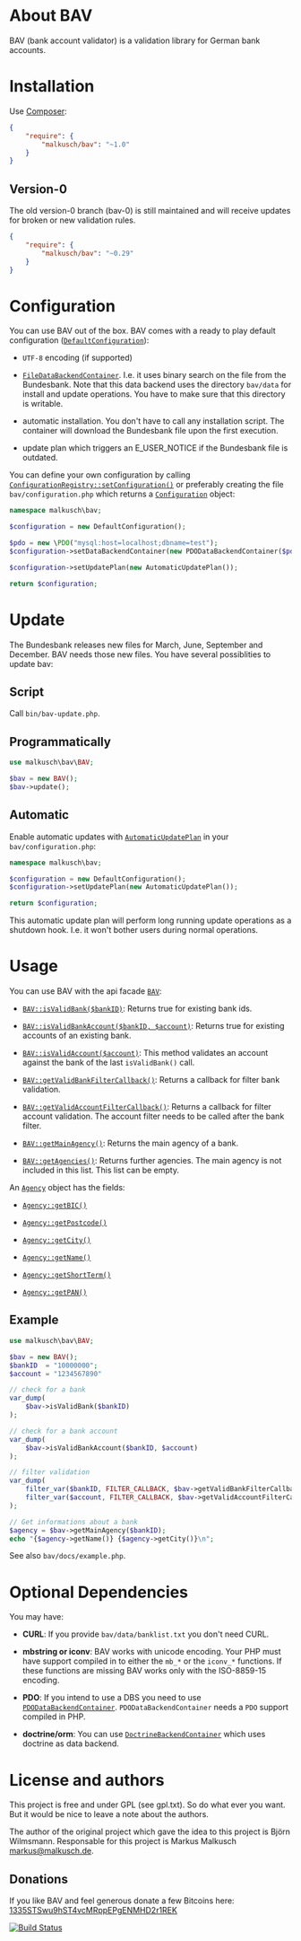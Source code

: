 # About BAV

BAV (bank account validator) is a validation library for German bank accounts.


# Installation

Use [Composer](https://getcomposer.org/):

```json
{
    "require": {
        "malkusch/bav": "~1.0"
    }
}
```

## Version-0

The old version-0 branch (bav-0) is still maintained and will receive updates
for broken or new validation rules.

```json
{
    "require": {
        "malkusch/bav": "~0.29"
    }
}
```


# Configuration

You can use BAV out of the box. BAV comes with a ready to play default
configuration ([`DefaultConfiguration`](http://bav-php.github.io/bav/class-malkusch.bav.DefaultConfiguration.html)):

* `UTF-8` encoding (if supported)

* [`FileDataBackendContainer`](http://bav-php.github.io/bav/class-malkusch.bav.FileDataBackendContainer.html).
I.e. it uses binary search on the file from the Bundesbank.
Note that this data backend uses the directory `bav/data` for install and update
operations. You have to make sure that this directory is writable.

* automatic installation. You don't have to call any installation
script. The container will download the Bundesbank file upon the first execution.

* update plan which triggers an E_USER_NOTICE if the Bundesbank file
is outdated.

You can define your own configuration by calling
[`ConfigurationRegistry::setConfiguration()`](http://bav-php.github.io/bav/class-malkusch.bav.ConfigurationRegistry.html#_setConfiguration)
or preferably creating the file `bav/configuration.php` which returns a
[`Configuration`](http://bav-php.github.io/bav/class-malkusch.bav.Configuration.html) object:

```php
namespace malkusch\bav;

$configuration = new DefaultConfiguration();

$pdo = new \PDO("mysql:host=localhost;dbname=test");
$configuration->setDataBackendContainer(new PDODataBackendContainer($pdo));

$configuration->setUpdatePlan(new AutomaticUpdatePlan());

return $configuration;
```


# Update

The Bundesbank releases new files for March, June, September and December.
BAV needs those new files. You have several possiblities to update bav:

## Script

Call `bin/bav-update.php`.

## Programmatically

```php
use malkusch\bav\BAV;

$bav = new BAV();
$bav->update();
```

## Automatic

Enable automatic updates with
[`AutomaticUpdatePlan`](http://bav-php.github.io/bav/class-malkusch.bav.AutomaticUpdatePlan.html)
in your `bav/configuration.php`:

```php
namespace malkusch\bav;

$configuration = new DefaultConfiguration();
$configuration->setUpdatePlan(new AutomaticUpdatePlan());

return $configuration;
```
This automatic update plan will perform long running update operations as a shutdown
hook. I.e. it won't bother users during normal operations.


# Usage

You can use BAV with the api facade
[`BAV`](http://bav-php.github.io/bav/class-malkusch.bav.BAV.html):

* [`BAV::isValidBank($bankID)`](http://bav-php.github.io/bav/class-malkusch.bav.BAV.html#_isValidBank):
Returns true for existing bank ids.

* [`BAV::isValidBankAccount($bankID, $account)`](http://bav-php.github.io/bav/class-malkusch.bav.BAV.html#_isValidBankAccount):
Returns true for existing accounts of an existing bank.

* [`BAV::isValidAccount($account)`](http://bav-php.github.io/bav/class-malkusch.bav.BAV.html#_isValidAccount):
This method validates an account against the bank of the last `isValidBank()` call.

* [`BAV::getValidBankFilterCallback()`](http://bav-php.github.io/bav/class-malkusch.bav.BAV.html#_getValidBankFilterCallback):
Returns a callback for filter bank validation.

* [`BAV::getValidAccountFilterCallback()`](http://bav-php.github.io/bav/class-malkusch.bav.BAV.html#_getValidAccountFilterCallback):
Returns a callback for filter account validation. The account filter needs
to be called after the bank filter.

* [`BAV::getMainAgency()`](http://bav-php.github.io/bav/class-malkusch.bav.BAV.html#_getMainAgency):
Returns the main agency of a bank.

* [`BAV::getAgencies()`](http://bav-php.github.io/bav/class-malkusch.bav.BAV.html#_getAgencies):
Returns further agencies. The main agency is not included in this list.
This list can be empty.

An [`Agency`](http://bav-php.github.io/bav/class-malkusch.bav.Agency.html)
object has the fields:

* [`Agency::getBIC()`](http://bav-php.github.io/bav/class-malkusch.bav.Agency.html#_getBIC)

* [`Agency::getPostcode()`](http://bav-php.github.io/bav/class-malkusch.bav.Agency.html#_getPostcode)

* [`Agency::getCity()`](http://bav-php.github.io/bav/class-malkusch.bav.Agency.html#_getCity)

* [`Agency::getName()`](http://bav-php.github.io/bav/class-malkusch.bav.Agency.html#_getName)

* [`Agency::getShortTerm()`](http://bav-php.github.io/bav/class-malkusch.bav.Agency.html#_getShortTerm)

* [`Agency::getPAN()`](http://bav-php.github.io/bav/class-malkusch.bav.Agency.html#_getPAN)

## Example

```php
use malkusch\bav\BAV;

$bav = new BAV();
$bankID  = "10000000";
$account = "1234567890"

// check for a bank
var_dump(
    $bav->isValidBank($bankID)
);

// check for a bank account
var_dump(
    $bav->isValidBankAccount($bankID, $account)
);

// filter validation
var_dump(
    filter_var($bankID, FILTER_CALLBACK, $bav->getValidBankFilterCallback()),
    filter_var($account, FILTER_CALLBACK, $bav->getValidAccountFilterCallback())
);

// Get informations about a bank
$agency = $bav->getMainAgency($bankID);
echo "{$agency->getName()} {$agency->getCity()}\n";
```
See also `bav/docs/example.php`.


# Optional Dependencies

You may have:

* **CURL**: If you provide `bav/data/banklist.txt` you don't need CURL.

* **mbstring or iconv**: BAV works with unicode encoding. Your PHP must have support compiled
in to either the `mb_*` or the `iconv_*` functions. If these functions are
missing BAV works only with the ISO-8859-15 encoding.

* **PDO**: If you intend to use a DBS you need to use
[`PDODataBackendContainer`](http://bav-php.github.io/bav/class-malkusch.bav.PDODataBackendContainer.html). 
`PDODataBackendContainer` needs a `PDO` support compiled in PHP.

* **doctrine/orm**: You can use
[`DoctrineBackendContainer`](http://bav-php.github.io/bav/class-malkusch.bav.DoctrineBackendContainer.html)
which uses doctrine
as data backend.


# License and authors

This project is free and under GPL (see gpl.txt). So do what ever you want.
But it would be nice to leave a note about the authors.

The author of the original project which gave the idea to this project is
Björn Wilmsmann. Responsable for this project is Markus Malkusch <markus@malkusch.de>.

## Donations

If you like BAV and feel generous donate a few Bitcoins here:
[1335STSwu9hST4vcMRppEPgENMHD2r1REK](bitcoin:1335STSwu9hST4vcMRppEPgENMHD2r1REK)

[![Build Status](https://travis-ci.org/bav-php/bav.svg?branch=master)](https://travis-ci.org/bav-php/bav)
